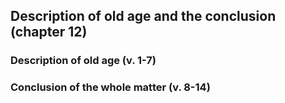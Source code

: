## Description of old age and the conclusion (chapter 12)

### Description of old age (v. 1-7)

### Conclusion of the whole matter (v. 8-14)


